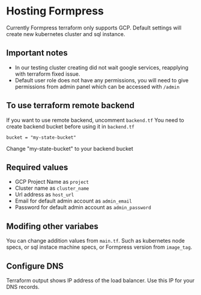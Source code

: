 # Hosting Formpress

Currently Formpress terraform only supports GCP. Default settings will create new kubernetes cluster and sql instance.

## Important notes

- In our testing cluster creating did not wait google services, reapplying with terraform fixed issue.
- Default user role does not have any permissions, you will need to give permissions from admin panel which can be accessed with `/admin`

## To use terraform remote backend

If you want to use remote backend, uncomment `backend.tf`
You need to create backend bucket before using it in `backend.tf`

```
bucket = "my-state-bucket"
```

Change "my-state-bucket" to your backend bucket

## Required values

- GCP Project Name as `project`
- Cluster name as `cluster_name`
- Url address as `host_url`
- Email for default admin account as `admin_email`
- Password for default admin account as `admin_password`

## Modifing other variabes

You can change addition values from `main.tf`. Such as kubernetes node specs, or sql instace machine specs, or Formpress version from `image_tag`.

## Configure DNS

Terraform output shows IP address of the load balancer. Use this IP for your DNS records.
